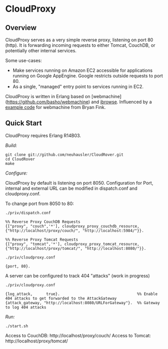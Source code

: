 # CloudProxy

## Overview

CloudProxy serves as a very simple reverse proxy, listening on port 80 (http). It is forwarding incoming requests to either Tomcat, CouchDB, or potentially other internal services.

Some use-cases:

 * Make services running on Amazon EC2 accessible for applications running on Google AppEngine. Google restricts outside requests to port 80.
 * As a single, "managed" entry point to services running in EC2.

CloudProxy is written in Erlang based on [webmachine] (https://github.com/basho/webmachine) and [ibrowse](https://github.com/cmullaparthi/ibrowse/).
Influenced by a [example code](https://bitbucket.org/bryan/wmexamples/) for webmachine from Bryan Fink. 


## Quick Start

CloudProxy requires Erlang R14B03.

*Build:*

```
git clone git://github.com/neuhausler/CloudRover.git
cd CloudRover
make
```

*Configure:*

CloudProxy by default is listening on port 8050. Configuration for Port, internal and external URL can be modified in dispatch.conf and cloudproxy.conf.

To change port from 8050 to 80:

`./priv/dispatch.conf`

```
%% Reverse Proxy CouchDB Requests
{["proxy", "couch",'*'], cloudproxy_proxy_couchdb_resource, {"http://localhost/proxy/couch/", "http://localhost:5984/"}}.

%% Reverse Proxy Tomcat Requests
{["proxy", "tomcat",'*'], cloudproxy_proxy_tomcat_resource, {"http://localhost/proxy/tomcat/", "http://localhost:8080/"}}.
```


`./priv/cloudproxy.conf`

```
{port, 80}.
```

A server can be configured to track 404 "attacks" (work in progress)

`./priv/cloudproxy.conf`

```
{log_attack,      true}.                                  %% Enable 404 attacks to get forwarded to the AttackGateway
{attack_gateway, "http://localhost:8080/URLForGateway"}.  %% Gateway to log 404 attacks
```


*Run:*

```
./start.sh
```

Access to CouchDB: http://localhost/proxy/couch/
Access to Tomcat:  http://localhost/proxy/tomcat/



